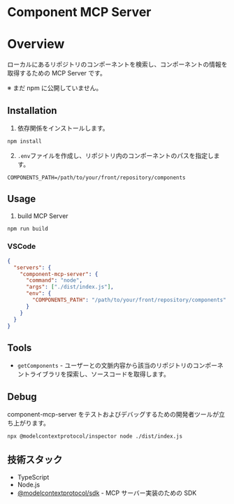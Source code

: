 # Component MCP Server

# Overview

ローカルにあるリポジトリのコンポーネントを検索し、コンポーネントの情報を取得するための MCP Server です。

※ まだ npm に公開していません。

## Installation

1. 依存関係をインストールします。

```bash
npm install
```

2. `.env`ファイルを作成し、リポジトリ内のコンポーネントのパスを指定します。

```
COMPONENTS_PATH=/path/to/your/front/repository/components
```

## Usage

1. build MCP Server

```bash
npm run build
```

### VSCode

```json
{
  "servers": {
    "component-mcp-server": {
      "command": "node",
      "args": ["./dist/index.js"],
      "env": {
        "COMPONENTS_PATH": "/path/to/your/front/repository/components"
      }
    }
  }
}
```

## Tools

- `getComponents` - ユーザーとの文脈内容から該当のリポジトリのコンポーネントライブラリを探索し、ソースコードを取得します。

## Debug

component-mcp-server をテストおよびデバッグするための開発者ツールが立ち上がります。

```bash
npx @modelcontextprotocol/inspector node ./dist/index.js
```

## 技術スタック

- TypeScript
- Node.js
- [@modelcontextprotocol/sdk](https://github.com/modelcontextprotocol/typescript-sdk) - MCP サーバー実装のための SDK
